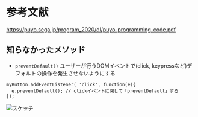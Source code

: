 # 参考文献
https://puyo.sega.jp/program_2020/dl/puyo-programming-code.pdf

## 知らなかったメソッド
- `preventDefault()`
ユーザーが行うDOMイベントで(click,  keypressなど)デフォルトの操作を発生させないようにする
```
myButton.addEventListener( 'click', function(e){
  e.preventDefault(); // clickイベントに関して「preventDefault」する
});
```

![スケッチ](https://user-images.githubusercontent.com/81735085/125610403-5b59e97b-e126-408d-a857-769041b83f40.png)
